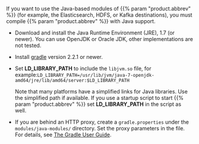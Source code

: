 ---
---
<!-- DISCLAIMER: This file is based on the syslog-ng Open Source Edition documentation https://github.com/balabit/syslog-ng-ose-guides/commit/2f4a52ee61d1ea9ad27cb4f3168b95408fddfdf2 and is used under the terms of The syslog-ng Open Source Edition Documentation License. The file has been modified by Axoflow. -->
If you want to use the Java-based modules of {{% param "product.abbrev" %}} (for example, the Elasticsearch, HDFS, or Kafka destinations), you must compile {{% param "product.abbrev" %}} with Java support.

  - Download and install the Java Runtime Environment (JRE), 1.7 (or newer). You can use OpenJDK or Oracle JDK, other implementations are not tested.

  - Install [gradle](https://gradle.org/install) version 2.2.1 or newer.

  - Set **LD_LIBRARY_PATH** to include the `libjvm.so` file, for example:`LD_LIBRARY_PATH=/usr/lib/jvm/java-7-openjdk-amd64/jre/lib/amd64/server:$LD_LIBRARY_PATH`
    
    Note that many platforms have a simplified links for Java libraries. Use the simplified path if available. If you use a startup script to start {{% param "product.abbrev" %}} set **LD_LIBRARY_PATH** in the script as well.

  - If you are behind an HTTP proxy, create a `gradle.properties` under the `modules/java-modules/` directory. Set the proxy parameters in the file. For details, see [The Gradle User Guide](https://docs.gradle.org/current/userguide/build_environment.html#sec:gradle_properties_and_system_properties).
